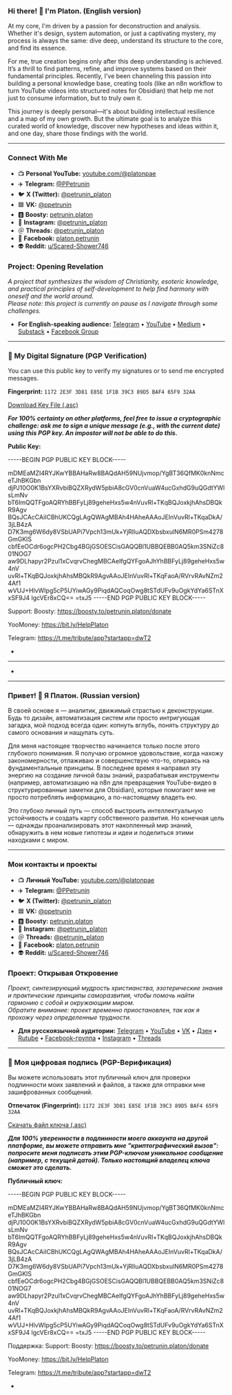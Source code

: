 ### Hi there! 👋 I'm Platon. (English version)

At my core, I'm driven by a passion for deconstruction and analysis. Whether it's design, system automation, or just a captivating mystery, my process is always the same: dive deep, understand its structure to the core, and find its essence.

For me, true creation begins only after this deep understanding is achieved. It’s a thrill to find patterns, refine, and improve systems based on their fundamental principles. Recently, I've been channeling this passion into building a personal knowledge base, creating tools (like an n8n workflow to turn YouTube videos into structured notes for Obsidian) that help me not just to consume information, but to truly own it.

This journey is deeply personal—it's about building intellectual resilience and a map of my own growth. But the ultimate goal is to analyze this curated world of knowledge, discover new hypotheses and ideas within it, and one day, share those findings with the world.

***

### Connect With Me

* 📺 **Personal YouTube:** [youtube.com/@platonpae](https://www.youtube.com/@platonpae)
* ✈️ **Telegram:** [@PPetrunin](https://t.me/PPetrunin)
* 🐦 **X (Twitter):** [@petrunin\_platon](https://x.com/petrunin_platon)
* 🟦 **VK:** [@ppetrunin](https://vk.com/ppetrunin)
* 🅱️ **Boosty:** [petrunin.platon](https://boosty.to/petrunin.platon)
* 📸 **Instagram:** [@petrunin\_platon](https://www.instagram.com/petrunin_platon/)
* ＠ **Threads:** [@petrunin\_platon](https://www.threads.com/@petrunin_platon)
* 🔵 **Facebook:** [platon.petrunin](https://www.facebook.com/platon.petrunin/)
* 👽 **Reddit:** [u/Scared-Shower746](https://www.reddit.com/user/Scared-Shower746/)

### Project: Opening Revelation
*A project that synthesizes the wisdom of Christianity, esoteric knowledge, and practical principles of self-development to help find harmony with oneself and the world around.*
\
*Please note: this project is currently on pause as I navigate through some challenges.*

* **For English-speaking audience:** [Telegram](https://t.me/revelation_eng) • [YouTube](https://www.youtube.com/@OpeningRevelation) • [Medium](https://medium.com/@openingrevelation) • [Substack](https://openrevelation.substack.com) • [Facebook Group](https://www.facebook.com/groups/open.revelation.eng)

---

### 🔐 My Digital Signature (PGP Verification)

You can use this public key to verify my signatures or to send me encrypted messages.

**Fingerprint:**
`1172 2E3F 3D81 E85E 1F1B 39C3 89D5 BAF4 65F9 32AA`

[Download Key File (.asc)](https://github.com/petrunin-platon/petrunin-platon/blob/main/platon-petrunin-pubkey.asc)

***For 100% certainty on other platforms, feel free to issue a cryptographic challenge: ask me to sign a unique message (e.g., with the current date) using this PGP key. An impostor will not be able to do this.***

**Public Key:**

-----BEGIN PGP PUBLIC KEY BLOCK-----

mDMEaMZI4RYJKwYBBAHaRw8BAQdAH59NUjvmop/YgBT36QfMK0knNmceTJhBKGbn
djPJ10O0K1BsYXRvbiBQZXRydW5pbiA8cGV0cnVuaW4ucGxhdG9uQGdtYWlsLmNv
bT6ImQQTFgoAQRYhBBFyLj89geheHxs5w4nVuvRl+TKqBQJoxkjhAhsDBQkR9Agv
BQsJCAcCAiICBhUKCQgLAgQWAgMBAh4HAheAAAoJEInVuvRl+TKqaDkA/3jLB4zA
D7K3mg6W6dy8VSbUAPi7Vpch13mUk+YjRIluAQDXbsbxulN6MR0PSm4278GmGKlS
cbfEeOCdr6ogcPH2Cbg4BGjGSOESCisGAQQBl1UBBQEBB0AQ5km3SNiZc801NOG7
aw9DLhapyr2Pzul1xCvqrvChegMBCAeIfgQYFgoAJhYhBBFyLj89geheHxs5w4nV
uvRl+TKqBQJoxkjhAhsMBQkR9AgvAAoJEInVuvRl+TKqFaoA/RVrvRAvNZm24Af1
wVUJ+HlvWIpg5cP5UYiwAGy9PiqdAQCoqOwg8tSTdUFv9uOgkYdYa6STnXxSF9J4
lgcVEr8xCQ==
=txJ5
-----END PGP PUBLIC KEY BLOCK-----


Support:
Boosty: https://boosty.to/petrunin.platon/donate

YooMoney: https://bit.ly/HelpPlaton

Telegram: https://t.me/tribute/app?startapp=dwT2

*
---

*

---

### Привет! 👋 Я Платон. (Russian version)

В своей основе я — аналитик, движимый страстью к деконструкции. Будь то дизайн, автоматизация систем или просто интригующая загадка, мой подход всегда один: копнуть вглубь, понять структуру до самого основания и нащупать суть.

Для меня настоящее творчество начинается только после этого глубокого понимания. Я получаю огромное удовольствие, когда нахожу закономерности, отлаживаю и совершенствую что-то, опираясь на фундаментальные принципы. В последнее время я направил эту энергию на создание личной базы знаний, разрабатывая инструменты (например, автоматизацию на n8n для превращения YouTube-видео в структурированные заметки для Obsidian), которые помогают мне не просто потреблять информацию, а по-настоящему владеть ею.

Это глубоко личный путь — способ выстроить интеллектуальную устойчивость и создать карту собственного развития. Но конечная цель — однажды проанализировать этот накопленный мир знаний, обнаружить в нем новые гипотезы и идеи и поделиться этими находками с миром.

***

### Мои контакты и проекты

* 📺 **Личный YouTube:** [youtube.com/@platonpae](https://www.youtube.com/@platonpae)
* ✈️ **Telegram:** [@PPetrunin](https://t.me/PPetrunin)
* 🐦 **X (Twitter):** [@petrunin\_platon](https://x.com/petrunin_platon)
* 🟦 **VK:** [@ppetrunin](https://vk.com/ppetrunin)
* 🅱️ **Boosty:** [petrunin.platon](https://boosty.to/petrunin.platon)
* 📸 **Instagram:** [@petrunin\_platon](https://www.instagram.com/petrunin_platon/)
* ＠ **Threads:** [@petrunin\_platon](https://www.threads.com/@petrunin_platon)
* 🔵 **Facebook:** [platon.petrunin](https://www.facebook.com/platon.petrunin/)
* 👽 **Reddit:** [u/Scared-Shower746](https://www.reddit.com/user/Scared-Shower746/)

### Проект: Открывая Откровение
*Проект, синтезирующий мудрость христианства, эзотерические знания и практические принципы саморазвития, чтобы помочь найти гармонию с собой и окружающим миром.*
\
*Обратите внимание: проект временно приостановлен, так как я прохожу через определенные трудности.*

* **Для русскоязычной аудитории:** [Telegram](https://t.me/revelation_rus) • [YouTube](https://www.youtube.com/@revelation_rus) • [VK](https://vk.com/open_revelation) • [Дзен](https://dzen.ru/revelation_rus) • [Rutube](https://rutube.ru/channel/58937620/) • [Facebook-группа](https://www.facebook.com/groups/opening.revelation.rus/) • [Instagram](https://www.instagram.com/opening_revelation_rus/) • [Threads](https://www.threads.com/@opening_revelation_rus)

---

### 🔐 Моя цифровая подпись (PGP-Верификация)

Вы можете использовать этот публичный ключ для проверки подлинности моих заявлений и файлов, а также для отправки мне зашифрованных сообщений.

**Отпечаток (Fingerprint):**
`1172 2E3F 3D81 E85E 1F1B 39C3 89D5 BAF4 65F9 32AA`

[Скачать файл ключа (.asc)](https://github.com/petrunin-platon/petrunin-platon/blob/main/platon-petrunin-pubkey.asc)

***Для 100% уверенности в подлинности моего аккаунта на другой платформе, вы можете отправить мне "криптографический вызов": попросите меня подписать этим PGP-ключом уникальное сообщение (например, с текущей датой). Только настоящий владелец ключа сможет это сделать.***

**Публичный ключ:**

-----BEGIN PGP PUBLIC KEY BLOCK-----

mDMEaMZI4RYJKwYBBAHaRw8BAQdAH59NUjvmop/YgBT36QfMK0knNmceTJhBKGbn
djPJ10O0K1BsYXRvbiBQZXRydW5pbiA8cGV0cnVuaW4ucGxhdG9uQGdtYWlsLmNv
bT6ImQQTFgoAQRYhBBFyLj89geheHxs5w4nVuvRl+TKqBQJoxkjhAhsDBQkR9Agv
BQsJCAcCAiICBhUKCQgLAgQWAgMBAh4HAheAAAoJEInVuvRl+TKqaDkA/3jLB4zA
D7K3mg6W6dy8VSbUAPi7Vpch13mUk+YjRIluAQDXbsbxulN6MR0PSm4278GmGKlS
cbfEeOCdr6ogcPH2Cbg4BGjGSOESCisGAQQBl1UBBQEBB0AQ5km3SNiZc801NOG7
aw9DLhapyr2Pzul1xCvqrvChegMBCAeIfgQYFgoAJhYhBBFyLj89geheHxs5w4nV
uvRl+TKqBQJoxkjhAhsMBQkR9AgvAAoJEInVuvRl+TKqFaoA/RVrvRAvNZm24Af1
wVUJ+HlvWIpg5cP5UYiwAGy9PiqdAQCoqOwg8tSTdUFv9uOgkYdYa6STnXxSF9J4
lgcVEr8xCQ==
=txJ5
-----END PGP PUBLIC KEY BLOCK-----

Поддержка:
Support:
Boosty: https://boosty.to/petrunin.platon/donate

YooMoney: https://bit.ly/HelpPlaton

Telegram: https://t.me/tribute/app?startapp=dwT2

*
